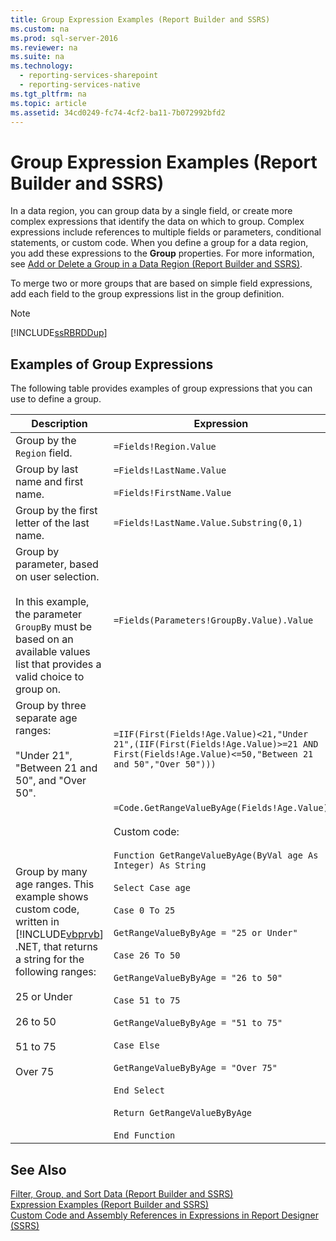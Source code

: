 ```yaml
---
title: Group Expression Examples (Report Builder and SSRS)
ms.custom: na
ms.prod: sql-server-2016
ms.reviewer: na
ms.suite: na
ms.technology: 
  - reporting-services-sharepoint
  - reporting-services-native
ms.tgt_pltfrm: na
ms.topic: article
ms.assetid: 34cd0249-fc74-4cf2-ba11-7b072992bfd2
---
```

# Group Expression Examples (Report Builder and SSRS)
  In a data region, you can group data by a single field, or create more complex expressions that identify the data on which to group. Complex expressions include references to multiple fields or parameters, conditional statements, or custom code. When you define a group for a data region, you add these expressions to the **Group** properties. For more information, see [Add or Delete a Group in a Data Region &#40;Report Builder and SSRS&#41;](../../Topics/TopicNameContainA/Add-or-Delete-a-Group-in-a-Data-Region--Report-Builder-and-SSRS-.md).  
  
 To merge two or more groups that are based on simple field expressions, add each field to the group expressions list in the group definition.  
  
> [!NOTE]  
>  [!INCLUDE[ssRBRDDup](../../Token/Other/ssRBRDDup_md.md)]  
  
## Examples of Group Expressions  
 The following table provides examples of group expressions that you can use to define a group.  
  
|Description|Expression|  
|-----------------|----------------|  
|Group by the `Region` field.|`=Fields!Region.Value`|  
|Group by last name and first name.|`=Fields!LastName.Value`<br /><br /> `=Fields!FirstName.Value`|  
|Group by the first letter of the last name.|`=Fields!LastName.Value.Substring(0,1)`|  
|Group by parameter, based on user selection.<br /><br /> In this example, the parameter `GroupBy` must be based on an available values list that provides a valid choice to group on.|`=Fields(Parameters!GroupBy.Value).Value`|  
|Group by three separate age ranges:<br /><br /> "Under 21", "Between 21 and 50", and "Over 50".|`=IIF(First(Fields!Age.Value)<21,"Under 21",(IIF(First(Fields!Age.Value)>=21 AND First(Fields!Age.Value)<=50,"Between 21 and 50","Over 50")))`|  
|Group by many age ranges. This example shows custom code, written in [!INCLUDE[vbprvb](../../Token/Other/vbprvb_md.md)] .NET, that returns a string for the following ranges:<br /><br /> 25 or Under<br /><br /> 26 to 50<br /><br /> 51 to 75<br /><br /> Over 75|`=Code.GetRangeValueByAge(Fields!Age.Value)`<br /><br /> Custom code:<br /><br /> `Function GetRangeValueByAge(ByVal age As Integer) As String`<br /><br /> `Select Case age`<br /><br /> `Case 0 To 25`<br /><br /> `GetRangeValueByByAge = "25 or Under"`<br /><br /> `Case 26 To 50`<br /><br /> `GetRangeValueByByAge = "26 to 50"`<br /><br /> `Case 51 to 75`<br /><br /> `GetRangeValueByByAge = "51 to 75"`<br /><br /> `Case Else`<br /><br /> `GetRangeValueByByAge = "Over 75"`<br /><br /> `End Select`<br /><br /> `Return GetRangeValueByByAge`<br /><br /> `End Function`|  
  
## See Also  
 [Filter, Group, and Sort Data &#40;Report Builder and SSRS&#41;](../../Topics/TopicNameNotContainA/Filter--Group--and-Sort-Data--Report-Builder-and-SSRS-.md)   
 [Expression Examples &#40;Report Builder and SSRS&#41;](../../Topics/TopicNameNotContainA/Expression-Examples--Report-Builder-and-SSRS-.md)   
 [Custom Code and Assembly References in Expressions in Report Designer &#40;SSRS&#41;](../../Topics/TopicNameNotContainA/Custom-Code-and-Assembly-References-in-Expressions-in-Report-Designer--SSRS-.md)  
  
  